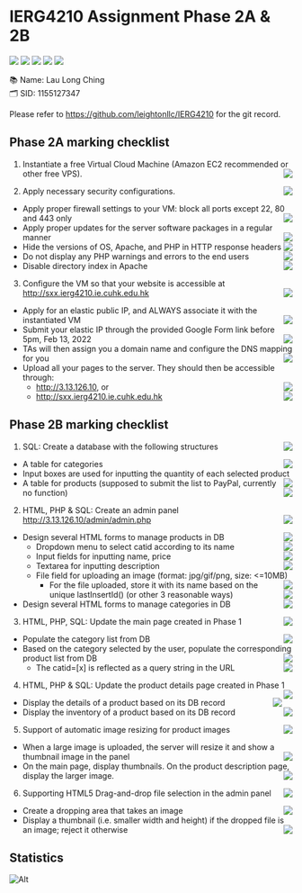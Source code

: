 # IERG4210 Assignment Phase 2A & 2B

<img src="https://img.shields.io/badge/Bootstrap-563D7C?style=for-the-badge&logo=bootstrap&logoColor=white" /> <img src="https://img.shields.io/badge/jQuery-0769AD?style=for-the-badge&logo=jquery&logoColor=white" /> <img src="https://img.shields.io/badge/JavaScript-323330?style=for-the-badge&logo=javascript&logoColor=F7DF1E" /> <img src="https://img.shields.io/badge/CSS3-1572B6?style=for-the-badge&logo=css3&logoColor=white" /> <img src="https://img.shields.io/badge/PHP-777BB4?style=for-the-badge&logo=php&logoColor=white" />

📚 Name: Lau Long Ching </br>
🗂️ SID: 1155127347

Please refer to https://github.com/leightonllc/IERG4210 for the git record.

## Phase 2A marking checklist
1. Instantiate a free Virtual Cloud Machine (Amazon EC2 recommended or other free VPS). <img src="https://img.shields.io/badge/-complete-green" align="right" />

2. Apply necessary security configurations. <img src="https://img.shields.io/badge/-complete-green" align="right" />

- Apply proper firewall settings to your VM: block all ports except 22, 80 and 443 only <img src="https://img.shields.io/badge/-complete-green" align="right" />
- Apply proper updates for the server software packages in a regular manner <img src="https://img.shields.io/badge/-complete-green" align="right" />
- Hide the versions of OS, Apache, and PHP in HTTP response headers <img src="https://img.shields.io/badge/-complete-green" align="right" />
- Do not display any PHP warnings and errors to the end users <img src="https://img.shields.io/badge/-complete-green" align="right" />
- Disable directory index in Apache <img src="https://img.shields.io/badge/-complete-green" align="right" />

3. Configure the VM so that your website is accessible at http://sxx.ierg4210.ie.cuhk.edu.hk <img src="https://img.shields.io/badge/-in%20progress-important" align="right" />

- Apply for an elastic public IP, and ALWAYS associate it with the instantiated VM <img src="https://img.shields.io/badge/-complete-green" align="right" />
- Submit your elastic IP through the provided Google Form link before 5pm, Feb 13, 2022 <img src="https://img.shields.io/badge/-complete-green" align="right" />
- TAs will then assign you a domain name and configure the DNS mapping for you <img src="https://img.shields.io/badge/-in%20progress-important" align="right" />
- Upload all your pages to the server. They should then be accessible through:
  - http://3.13.126.10, or <img src="https://img.shields.io/badge/-complete-green" align="right" />
  - http://sxx.ierg4210.ie.cuhk.edu.hk <img src="https://img.shields.io/badge/-in%20progress-important" align="right" />


## Phase 2B marking checklist

1. SQL: Create a database with the following structures <img src="https://img.shields.io/badge/-complete-green" align="right" />

- A table for categories <img src="https://img.shields.io/badge/-complete-green" align="right" />
- Input boxes are used for inputting the quantity of each selected product <img src="https://img.shields.io/badge/-complete-green" align="right" />
- A table for products (supposed to submit the list to PayPal, currently no function) <img src="https://img.shields.io/badge/-complete-green" align="right" />

2.  HTML, PHP & SQL: Create an admin panel http://3.13.126.10/admin/admin.php <img src="https://img.shields.io/badge/-complete-green" align="right" />

- Design several HTML forms to manage products in DB <img src="https://img.shields.io/badge/-complete-green" align="right" />
  - Dropdown menu to select catid according to its name <img src="https://img.shields.io/badge/-complete-green" align="right" />
  - Input fields for inputting name, price <img src="https://img.shields.io/badge/-complete-green" align="right" />
  - Textarea for inputting description <img src="https://img.shields.io/badge/-complete-green" align="right" />
  - File field for uploading an image (format: jpg/gif/png, size: <=10MB) <img src="https://img.shields.io/badge/-complete-green" align="right" />
    - For the file uploaded, store it with its name based on the unique lastInsertId() (or other
3 reasonable ways) <img src="https://img.shields.io/badge/-complete-green" align="right" />
- Design several HTML forms to manage categories in DB <img src="https://img.shields.io/badge/-complete-green" align="right" />

3. HTML, PHP, SQL: Update the main page created in Phase 1 <img src="https://img.shields.io/badge/-complete-green" align="right" />

- Populate the category list from DB <img src="https://img.shields.io/badge/-complete-green" align="right" />
- Based on the category selected by the user, populate the corresponding product list from DB <img src="https://img.shields.io/badge/-complete-green" align="right" />
  - The catid=[x] is reflected as a query string in the URL <img src="https://img.shields.io/badge/-complete-green" align="right" />

4. HTML, PHP & SQL: Update the product details page created in Phase 1 <img src="https://img.shields.io/badge/-complete-green" align="right" />
- Display the details of a product based on its DB record <img src="https://img.shields.io/badge/-complete-green" align="right" />
- Display the inventory of a product based on its DB record <img src="https://img.shields.io/badge/-complete-green" align="right" />

5. Support of automatic image resizing for product images <img src="https://img.shields.io/badge/-complete-green" align="right" />
- When a large image is uploaded, the server will resize it and show a thumbnail image in the panel <img src="https://img.shields.io/badge/-complete-green" align="right" />
- On the main page, display thumbnails. On the product description page, display the larger image. <img src="https://img.shields.io/badge/-complete-green" align="right" />

6. Supporting HTML5 Drag-and-drop file selection in the admin panel <img src="https://img.shields.io/badge/-complete-green" align="right" />
- Create a dropping area that takes an image <img src="https://img.shields.io/badge/-complete-green" align="right" />
- Display a thumbnail (i.e. smaller width and height) if the dropped file is an image; reject it otherwise <img src="https://img.shields.io/badge/-complete-green" align="right" />

## Statistics
![Alt](https://repobeats.axiom.co/api/embed/ccd679e26c502ba65cea10ce16649805cc283af8.svg "Repobeats analytics image")
